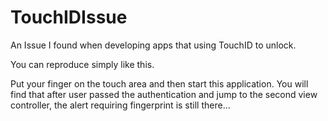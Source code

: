 TouchIDIssue
============

An Issue I found when developing apps that using TouchID to unlock.

You can reproduce simply like this.

Put your finger on the touch area and then start this application. You will find that after user passed the authentication and jump to the second view controller, the alert requiring fingerprint is still there...
